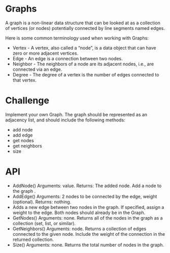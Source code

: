 ﻿# Graphs
A graph is a non-linear data structure that can be looked at as a collection of vertices (or nodes) potentially connected by line segments named edges.


Here is some common terminology used when working with Graphs:

- Vertex - A vertex, also called a “node”, is a data object that can have zero or more adjacent vertices.
- Edge - An edge is a connection between two nodes.
- Neighbor - The neighbors of a node are its adjacent nodes, i.e., are connected via an edge.
- Degree - The degree of a vertex is the number of edges connected to that vertex.

# Challenge

Implement your own Graph. The graph should be represented as an adjacency list, and should include the following methods:

- add node  
- add edge  
- get nodes  
- get neighbors  
- size  

# API

- AddNode()
Arguments: value.
Returns: The added node.
Add a node to the graph .
- AddEdge()
Arguments: 2 nodes to be connected by the edge, weight (optional).
Returns: nothing.
- Adds a new edge between two nodes in the graph.
If specified, assign a weight to the edge.
Both nodes should already be in the Graph.
- GetNodes()
Arguments: none.
Returns all of the nodes in the graph as a collection (set, list, or similar).
- GetNeighbors()
Arguments: node.
Returns a collection of edges connected to the given node.
Include the weight of the connection in the returned collection.
- Size()
Arguments: none.
Returns the total number of nodes in the graph.